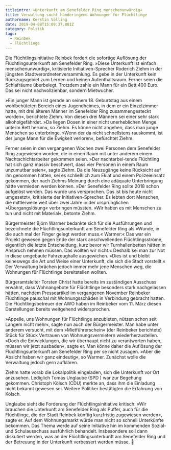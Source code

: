 ```yaml
---
titleintro: »Unterkunft am Senefelder Ring menschenunwürdig«
title: Verwaltung sucht händeringend Wohnungen für Flüchtlinge
authorname: Kerstin Völling
date: 2019-04-08T15:09:37.881Z
category: Politik
tags:
  - Reinbek
  - Flüchtlinge
---
```

Die Flüchtlingsinitiative Reinbek fordert die sofortige Auflösung der Flüchtlingsunterkunft am Senefelder Ring. »Diese Unterkunft ist einfach menschenunwürdig«, kritisierte Initiativen-Sprecher Roderich Ziehm in der jüngsten Stadtverordnetenversammlung. Es gebe in der Unterkunft kein Rückzugsgebiet zum Lernen und keinen Aufenthaltsraum. Ferner seien die Schlafräume überbelegt. Trotzdem zahle ein Mann für ein Bett 400 Euro. Das sei nicht nachvollziehbar, sondern Mietwucher.  

»Ein junger Mann ist gerade an seinem 18. Geburtstag aus einem wohlbehüteten Bereich eines Jugendheimes, in dem er ein Einzelzimmer hatte, mit drei älteren Männer im Senefelder Ring zusammengesteckt worden«, berichtete Ziehm. Von diesen drei Männern sei einer sehr stark alkoholgefährdet. »Da liegen Dosen in einer nicht unerheblichen Menge unterm Bett herum«, so Ziehm. Es könne nicht angehen, dass man junge Menschen so unterbringe. »Wenn der da nicht schnellstens rauskommt, ist der junge Mann für die Ewigkeit verloren«, befürchtet Ziehm.

Ferner seien in den vergangenen Wochen zwei Personen dem Senefelder Ring zugewiesen worden, die in einen Raum mit unter anderem einem Nachtschichtarbeiter gekommen seien. »Der nachtarbei-tende Flüchtling hat sich ganz massiv beschwert, dass vier Personen in einem Raum unzumutbar seien«, sagte Ziehm. Da die Neuzugänge keine Rücksicht auf ihn genommen hätten, sei es schließlich zum Eklat und einem Polizeieinsatz gekommen, der nach Ziehms Meinung durch eine adäquate Unterbringung hätte vermieden werden können. »Der Senefelder Ring sollte 2018 schon aufgelöst werden. Das wurde uns versprochen. Das ist bis heute nicht umgesetzt«, kritisierte der Initiativen-Sprecher. Es lebten dort Menschen, die mittlerweile weit über zwei Jahre in der ursprünglichen »Übergangslösung« verbringen müssten. »Wir haben es mit Menschen zu tun und nicht mit Material«, betonte Ziehm.

Bürgermeister Björn Warmer bedankte sich für die Ausführungen und bezeichnete die Flüchtlingsunterkunft am Senefelder Ring als »Wunde, in die auch mal der Finger gelegt werden muss.« Warmer:« Das war ein Projekt gewesen gegen Ende der stark anschwellenden Flüchtlingsströme, eigentlich die letzte Entscheidung, kurz bevor wir Turnhallenbetten hätten in Anspruch nehmen müssen. Das wollten wir nicht.« Deshalb sei man zur Not in diese umgebaute Fahrzeughalle ausgewichen. »Dies ist und bleibt keineswegs die Art und Weise einer Unterkunft, die sich die Stadt vorstellt.« Der Verwaltung brächen jedoch immer mehr jene Menschen weg, die Wohnungen für Flüchtlinge bereitstellen wollten. 

Bürgeramtsleiter Torsten Christ hatte bereits im zuständigen Ausschuss erwähnt, dass Wohnangebote für Flüchtlinge besonders stark nachgelassen hätten, nachdem Presseartikel im vergangenen November Reinbeker Flüchtlinge pauschal mit Wohnungsschäden in Verbindung gebracht hatten. Die Flüchtlingsbetreuer der AWO haben im Reinbeker vom 11. März diesen Darstellungen bereits weitgehend widersprochen.

»Appelle, uns Wohnungen für Flüchtlinge anzubieten, nützen schon seit Langem nicht mehr«, sagte nun auch der Bürgermeister. Man habe unter anderem versucht, mit dem »Mietführerschein« (der Reinbeker berichtete) Stück für Stück Vertrauen von Wohnungsvermietern wiederherzustellen. »Doch die Entwicklungen, die wir überhaupt nicht zu verantworten haben, müssen wir jetzt ausbaden«, sagte er. Man könne daher die Auflösung der Flüchtlingsunterkunft am Senefelder Ring per se nicht zusagen. »Aber die Absicht haben wir ganz eindeutig«, so Warmer. Zunächst wolle die Verwaltung jedoch gern aufklären. 

Ziehm hatte vorab die Lokalpolitik eingeladen, sich die Unterkunft vor Ort anzusehen. Lediglich Tomas Unglaube (SPD ) war zur Begehung gekommen. Christoph Kölsch (CDU) merkte an, dass ihm die Einladung nicht bekannt gewesen sei. Weitere Politiker bestätigten die Erfahrung von Kölsch.

Unglaube sieht die Forderung der Flüchtlingsinitiative kritisch: »Wir brauchen die Unterkunft am Senefelder Ring als Puffer, auch für die Flüchtlinge, die der Stadt Reinbek künftig kurzfristig zugewiesen werden«, sagte er. Auf dem Wohnungsmarkt würde man nicht so schnell Unterkünfte bekommen. Das Thema werde auf seine Initiative hin im kommenden Sozial- und Schulausschuss ausführlich behandelt. Insbesondere soll dann diskutiert werden, was an der Flüchtlingsunterkunft am Senefelder Ring und der Betreuung in der Unterkunft verbessert werden müsse. 
